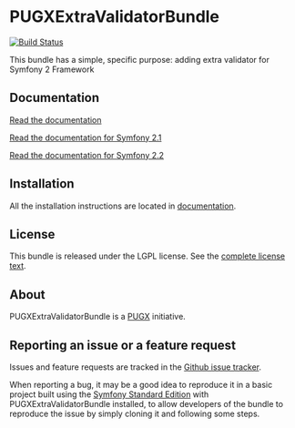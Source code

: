 PUGXExtraValidatorBundle
=======================
[![Build Status](https://secure.travis-ci.org/PUGX/PUGXExtraValidatorBundle.png?branch=master)](https://travis-ci.org/PUGX/PUGXExtraValidatorBundle)

This bundle has a simple, specific purpose: adding extra validator for Symfony 2 Framework

Documentation
-------------

[Read the documentation](Resources/doc/index.md)

[Read the documentation for Symfony 2.1](https://github.com/PUGX/PUGXExtraValidatorBundle/blob/2.1/Resources/doc/index.md)

[Read the documentation for Symfony 2.2](https://github.com/PUGX/PUGXExtraValidatorBundle/blob/v2.2.1/Resources/doc/index.md)

Installation
------------

All the installation instructions are located in [documentation](Resources/doc/index.md).

License
-------

This bundle is released under the LGPL license. See the [complete license text](Resources/meta/LICENSE).

About
-----

PUGXExtraValidatorBundle is a [PUGX](https://github.com/PUGX) initiative.


Reporting an issue or a feature request
---------------------------------------

Issues and feature requests are tracked in the [Github issue tracker](https://github.com/PUGX/PUGXExtraValidatorBundle/issues).

When reporting a bug, it may be a good idea to reproduce it in a basic project
built using the [Symfony Standard Edition](https://github.com/symfony/symfony-standard)
with PUGXExtraValidatorBundle installed, to allow developers of the bundle to reproduce the issue by simply cloning it
and following some steps.
